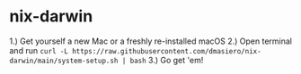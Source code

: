 # nix-darwin

1.) Get yourself a new Mac or a freshly re-installed macOS
2.) Open terminal and run `curl -L https://raw.githubusercontent.com/dmasiero/nix-darwin/main/system-setup.sh | bash`
3.) Go get 'em!
